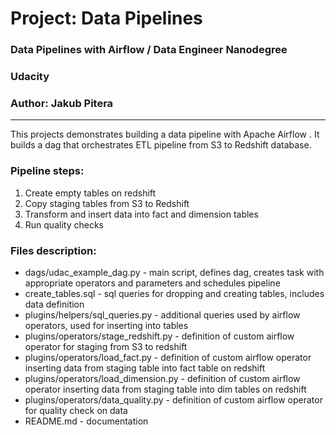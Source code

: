 # Project: Data Pipelines
###  Data Pipelines with Airflow / Data Engineer Nanodegree
### Udacity
### Author: Jakub Pitera
___

This projects demonstrates building a data pipeline with Apache Airflow . It builds a dag that orchestrates ETL pipeline from S3 to Redshift database.  

### Pipeline steps: 
1. Create empty tables on redshift
2. Copy staging tables from S3 to Redshift
3. Transform and insert data into fact and dimension tables 
4. Run quality checks

### Files description:
* dags/udac_example_dag.py - main script, defines dag, creates task with appropriate operators and parameters and schedules pipeline
* create_tables.sql - sql queries for dropping and creating tables, includes data definition
* plugins/helpers/sql_queries.py - additional queries used by airflow operators, used for inserting into tables
* plugins/operators/stage_redshift.py - definition of custom airflow operator for staging from S3 to redshift
* plugins/operators/load_fact.py - definition of custom airflow operator inserting data from staging table into fact table on redshift
* plugins/operators/load_dimension.py - definition of custom airflow operator inserting data from staging table into dim tables on redshift
* plugins/operators/data_quality.py - definition of custom airflow operator for quality check on data
* README.md - documentation